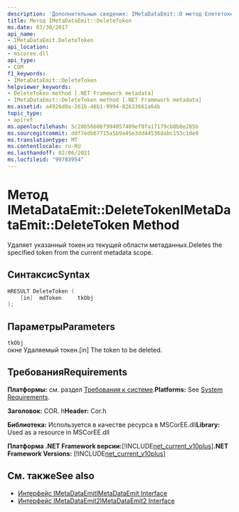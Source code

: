 ```yaml
---
description: 'Дополнительные сведения: IMetaDataEmit::D метод Елететокен'
title: Метод IMetaDataEmit::DeleteToken
ms.date: 03/30/2017
api_name:
- IMetaDataEmit.DeleteToken
api_location:
- mscoree.dll
api_type:
- COM
f1_keywords:
- IMetaDataEmit::DeleteToken
helpviewer_keywords:
- DeleteToken method [.NET Framework metadata]
- IMetaDataEmit::DeleteToken method [.NET Framework metadata]
ms.assetid: a4926d0a-261b-46b1-9994-82633661a64b
topic_type:
- apiref
ms.openlocfilehash: 5c28b56b06f994057409ef8fa17179cb0b0e205b
ms.sourcegitcommit: ddf7edb67715a5b9a45e3dd44536dabc153c1de0
ms.translationtype: MT
ms.contentlocale: ru-RU
ms.lasthandoff: 02/06/2021
ms.locfileid: "99783954"
---
```

# <a name="imetadataemitdeletetoken-method"></a><span data-ttu-id="68e96-103">Метод IMetaDataEmit::DeleteToken</span><span class="sxs-lookup"><span data-stu-id="68e96-103">IMetaDataEmit::DeleteToken Method</span></span>

<span data-ttu-id="68e96-104">Удаляет указанный токен из текущей области метаданных.</span><span class="sxs-lookup"><span data-stu-id="68e96-104">Deletes the specified token from the current metadata scope.</span></span>  
  
## <a name="syntax"></a><span data-ttu-id="68e96-105">Синтаксис</span><span class="sxs-lookup"><span data-stu-id="68e96-105">Syntax</span></span>  
  
```cpp  
HRESULT DeleteToken (
    [in]  mdToken     tkObj
);  
```  
  
## <a name="parameters"></a><span data-ttu-id="68e96-106">Параметры</span><span class="sxs-lookup"><span data-stu-id="68e96-106">Parameters</span></span>  

 `tkObj`  
 <span data-ttu-id="68e96-107">окне Удаляемый токен.</span><span class="sxs-lookup"><span data-stu-id="68e96-107">[in] The token to be deleted.</span></span>  
  
## <a name="requirements"></a><span data-ttu-id="68e96-108">Требования</span><span class="sxs-lookup"><span data-stu-id="68e96-108">Requirements</span></span>  

 <span data-ttu-id="68e96-109">**Платформы:** см. раздел [Требования к системе](../../get-started/system-requirements.md).</span><span class="sxs-lookup"><span data-stu-id="68e96-109">**Platforms:** See [System Requirements](../../get-started/system-requirements.md).</span></span>  
  
 <span data-ttu-id="68e96-110">**Заголовок:** COR. h</span><span class="sxs-lookup"><span data-stu-id="68e96-110">**Header:** Cor.h</span></span>  
  
 <span data-ttu-id="68e96-111">**Библиотека:** Используется в качестве ресурса в MSCorEE.dll</span><span class="sxs-lookup"><span data-stu-id="68e96-111">**Library:** Used as a resource in MSCorEE.dll</span></span>  
  
 <span data-ttu-id="68e96-112">**Платформа .NET Framework версии:**[!INCLUDE[net_current_v10plus](../../../../includes/net-current-v10plus-md.md)]</span><span class="sxs-lookup"><span data-stu-id="68e96-112">**.NET Framework Versions:** [!INCLUDE[net_current_v10plus](../../../../includes/net-current-v10plus-md.md)]</span></span>  
  
## <a name="see-also"></a><span data-ttu-id="68e96-113">См. также</span><span class="sxs-lookup"><span data-stu-id="68e96-113">See also</span></span>

- [<span data-ttu-id="68e96-114">Интерфейс IMetaDataEmit</span><span class="sxs-lookup"><span data-stu-id="68e96-114">IMetaDataEmit Interface</span></span>](imetadataemit-interface.md)
- [<span data-ttu-id="68e96-115">Интерфейс IMetaDataEmit2</span><span class="sxs-lookup"><span data-stu-id="68e96-115">IMetaDataEmit2 Interface</span></span>](imetadataemit2-interface.md)

